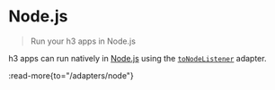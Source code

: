 # Node.js

> Run your h3 apps in Node.js

h3 apps can run natively in [Node.js](https://nodejs.org/) using the [`toNodeListener`](/adapters/node) adapter.

:read-more{to="/adapters/node"}
